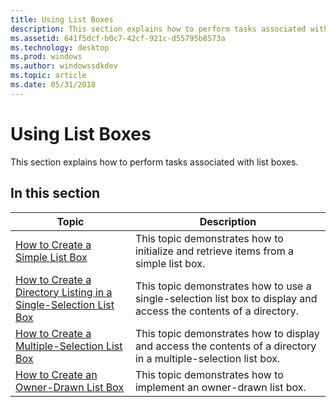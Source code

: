 ```yaml
---
title: Using List Boxes
description: This section explains how to perform tasks associated with list boxes.
ms.assetid: 641f5dcf-b0c7-42cf-921c-d55795b8573a
ms.technology: desktop
ms.prod: windows
ms.author: windowssdkdev
ms.topic: article
ms.date: 05/31/2018
---
```


# Using List Boxes

This section explains how to perform tasks associated with list boxes.

## In this section



| Topic                                                                                                                                      | Description                                                                                                                  |
|--------------------------------------------------------------------------------------------------------------------------------------------|------------------------------------------------------------------------------------------------------------------------------|
| [How to Create a Simple List Box](create-a-simple-list-box.md)<br/>                                                                 | This topic demonstrates how to initialize and retrieve items from a simple list box.<br/>                              |
| [How to Create a Directory Listing in a Single-Selection List Box](create-directory-listing-in-a-single-selection-list-box.md)<br/> | This topic demonstrates how to use a single-selection list box to display and access the contents of a directory.<br/> |
| [How to Create a Multiple-Selection List Box](create-a-multiple-selection-list-box.md)<br/>                                         | This topic demonstrates how to display and access the contents of a directory in a multiple-selection list box.<br/>   |
| [How to Create an Owner-Drawn List Box](create-an-owner-drawn-list-box.md)<br/>                                                     | This topic demonstrates how to implement an owner-drawn list box.<br/>                                                 |



 

 

 





